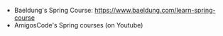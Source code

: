 - Baeldung's Spring Course: https://www.baeldung.com/learn-spring-course
- AmigosCode's Spring courses (on Youtube)
